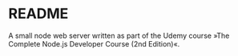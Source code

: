 # README
A small node web server written as part of the Udemy course »The Complete Node.js Developer Course (2nd Edition)«.
